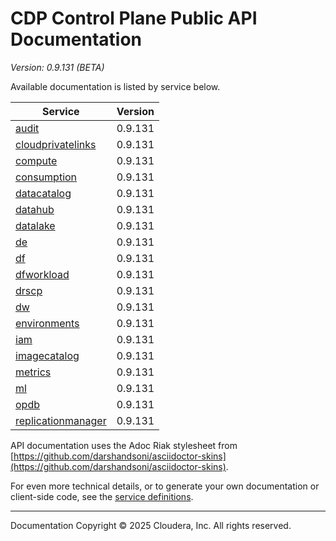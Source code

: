# CDP Control Plane Public API Documentation

*Version: 0.9.131 (BETA)*

Available documentation is listed by service below.

| Service | Version |
| --- | --- |
| [audit](./audit/index.html) | 0.9.131 |
| [cloudprivatelinks](./cloudprivatelinks/index.html) | 0.9.131 |
| [compute](./compute/index.html) | 0.9.131 |
| [consumption](./consumption/index.html) | 0.9.131 |
| [datacatalog](./datacatalog/index.html) | 0.9.131 |
| [datahub](./datahub/index.html) | 0.9.131 |
| [datalake](./datalake/index.html) | 0.9.131 |
| [de](./de/index.html) | 0.9.131 |
| [df](./df/index.html) | 0.9.131 |
| [dfworkload](./dfworkload/index.html) | 0.9.131 |
| [drscp](./drscp/index.html) | 0.9.131 |
| [dw](./dw/index.html) | 0.9.131 |
| [environments](./environments/index.html) | 0.9.131 |
| [iam](./iam/index.html) | 0.9.131 |
| [imagecatalog](./imagecatalog/index.html) | 0.9.131 |
| [metrics](./metrics/index.html) | 0.9.131 |
| [ml](./ml/index.html) | 0.9.131 |
| [opdb](./opdb/index.html) | 0.9.131 |
| [replicationmanager](./replicationmanager/index.html) | 0.9.131 |

API documentation uses the Adoc Riak stylesheet from
[https://github.com/darshandsoni/asciidoctor-skins](https://github.com/darshandsoni/asciidoctor-skins).

For even more technical details, or to generate your own documentation or client-side code, see the
[service definitions](swagger/).

----

Documentation Copyright © 2025 Cloudera, Inc. All rights reserved.

